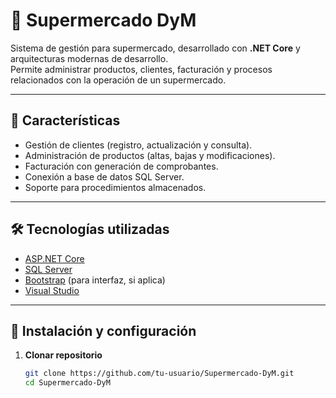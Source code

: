 # 🛒 Supermercado DyM

Sistema de gestión para supermercado, desarrollado con **.NET Core** y arquitecturas modernas de desarrollo.  
Permite administrar productos, clientes, facturación y procesos relacionados con la operación de un supermercado.

---

## 📌 Características

- Gestión de clientes (registro, actualización y consulta).
- Administración de productos (altas, bajas y modificaciones).
- Facturación con generación de comprobantes.
- Conexión a base de datos SQL Server.
- Soporte para procedimientos almacenados.

---

## 🛠️ Tecnologías utilizadas

- [ASP.NET Core](https://dotnet.microsoft.com/)  
- [SQL Server](https://www.microsoft.com/sql-server)  
- [Bootstrap](https://getbootstrap.com/) (para interfaz, si aplica)  
- [Visual Studio](https://visualstudio.microsoft.com/)  

---

## 🚀 Instalación y configuración

1. **Clonar repositorio**
   ```bash
   git clone https://github.com/tu-usuario/Supermercado-DyM.git
   cd Supermercado-DyM
